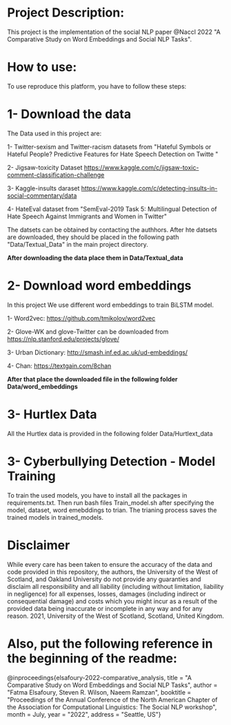 Project Description:
=====================
This project is the implementation of the social NLP paper @Naccl 2022 "A Comparative Study on Word Embeddings and Social NLP Tasks".

How to use:
==============
To use reproduce this platform, you have to follow these steps:

1- Download the data
=======================
The Data used in this project are:

1- Twitter-sexism and Twitter-racism datasets from "Hateful Symbols or Hateful People? Predictive Features for Hate Speech Detection on Twitte "

2- Jigsaw-toxicity Dataset https://www.kaggle.com/c/jigsaw-toxic-comment-classification-challenge

3- Kaggle-insults daraset https://www.kaggle.com/c/detecting-insults-in-social-commentary/data

4- HateEval dataset from "SemEval-2019 Task 5: Multilingual Detection of Hate Speech Against Immigrants and Women in Twitter"

The datsets can be obtained by contacting the authhors. After hte datsets are downloaded, they should be placed in the following path "Data/Textual_Data" in the main project directory.

**After downloading the data place them in Data/Textual_data**

2- Download word embeddings
============================
In this project We use different word embeddings to train BiLSTM model. 

1- Word2vec: https://github.com/tmikolov/word2vec

2- Glove-WK and glove-Twitter can be downloaded from https://nlp.stanford.edu/projects/glove/

3- Urban Dictionary: http://smash.inf.ed.ac.uk/ud-embeddings/

4- Chan: https://textgain.com/8chan


**After that place the downloaded file in the following folder Data/word_embeddings**

3- Hurtlex Data
=================
All the Hurtlex data is provided in the following folder Data/Hurtlext_data


3- Cyberbullying Detection - Model Training
===============================================
To train the used models, you have to install all the packages in requirements.txt. Then run bash files Train_model.sh after specifying the model, dataset, word emebddings to trian. The trianing process saves the trained models in trained_models.


Disclaimer
==========
While every care has been taken to ensure the accuracy of the data and code provided in this repository, the authors, the University of the West of Scotland, and Oakland University do not provide any guaranties and disclaim all responsibility and all liability (including without limitation, liability in negligence) for all expenses, losses, damages (including indirect or consequential damage) and costs which you might incur as a result of the provided data being inaccurate or incomplete in any way and for any reason. 2021, University of the West of Scotland, Scotland, United Kingdom.


Also, put the following reference in the beginning of the readme:
=================================================================
@inproceedings{elsafoury-2022-comparative_analysis,
    title = "A Comparative Study on Word Embeddings and Social NLP Tasks",
    author = "Fatma Elsafoury, Steven R. Wilson, Naeem Ramzan",
    booktitle = "Proceedings of the Annual Conference of the North American Chapter of the Association for Computational Linguistics: The Social NLP workshop",
    month = July,
    year = "2022",
    address = "Seattle, US"}
